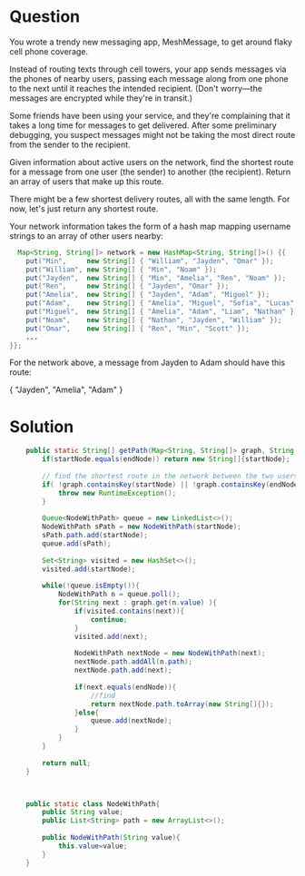 # Question
 You wrote a trendy new messaging app, MeshMessage, to get around flaky cell phone coverage.

Instead of routing texts through cell towers, your app sends messages via the phones of nearby users, passing each message along from one phone to the next until it reaches the intended recipient. (Don't worry—the messages are encrypted while they're in transit.)

Some friends have been using your service, and they're complaining that it takes a long time for messages to get delivered. After some preliminary debugging, you suspect messages might not be taking the most direct route from the sender to the recipient.

Given information about active users on the network, find the shortest route for a message from one user (the sender) to another (the recipient). Return an array of users that make up this route.

There might be a few shortest delivery routes, all with the same length. For now, let's just return any shortest route.

Your network information takes the form of a hash map mapping username strings to an array of other users nearby:
```java
  Map<String, String[]> network = new HashMap<String, String[]>() {{
    put("Min",     new String[] { "William", "Jayden", "Omar" });
    put("William", new String[] { "Min", "Noam" });
    put("Jayden",  new String[] { "Min", "Amelia", "Ren", "Noam" });
    put("Ren",     new String[] { "Jayden", "Omar" });
    put("Amelia",  new String[] { "Jayden", "Adam", "Miguel" });
    put("Adam",    new String[] { "Amelia", "Miguel", "Sofia", "Lucas" });
    put("Miguel",  new String[] { "Amelia", "Adam", "Liam", "Nathan" });
    put("Noam",    new String[] { "Nathan", "Jayden", "William" });
    put("Omar",    new String[] { "Ren", "Min", "Scott" });
    ...
}};
```
For the network above, a message from Jayden to Adam should have this route:

  { "Jayden", "Amelia", "Adam" }

# Solution
```java
    public static String[] getPath(Map<String, String[]> graph, String startNode, String endNode) {
        if(startNode.equals(endNode)) return new String[]{startNode};
        
        // find the shortest route in the network between the two users
        if( !graph.containsKey(startNode) || !graph.containsKey(endNode) ){
            throw new RuntimeException();
        }
        
        Queue<NodeWithPath> queue = new LinkedList<>();
        NodeWithPath sPath = new NodeWithPath(startNode);
        sPath.path.add(startNode);
        queue.add(sPath);
        
        Set<String> visited = new HashSet<>();
        visited.add(startNode);
        
        while(!queue.isEmpty()){
            NodeWithPath n = queue.poll();
            for(String next : graph.get(n.value) ){
                if(visited.contains(next)){
                    continue;
                }
                visited.add(next);
                
                NodeWithPath nextNode = new NodeWithPath(next);
                nextNode.path.addAll(n.path);
                nextNode.path.add(next);
                
                if(next.equals(endNode)){
                    //find
                    return nextNode.path.toArray(new String[]{});
                }else{
                    queue.add(nextNode);
                }
            }
        }
        
        return null;
    }



    public static class NodeWithPath{
        public String value;
        public List<String> path = new ArrayList<>();
        
        public NodeWithPath(String value){
            this.value=value;
        }
    }
```
